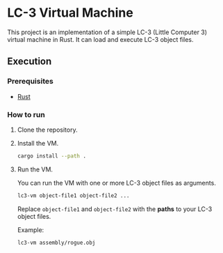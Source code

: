 # LC-3 Virtual Machine

This project is an implementation of a simple LC-3 (Little Computer 3) virtual machine in Rust. It can load and execute LC-3 object files.

## Execution
### Prerequisites

- [Rust](https://www.rust-lang.org/tools/install)

### How to run

1. Clone the repository.

2. Install the VM.
    ```bash
    cargo install --path .
    ```

3. Run the VM.

    You can run the VM with one or more LC-3 object files as arguments. 
    ```bash
    lc3-vm object-file1 object-file2 ...
    ```
    Replace `object-file1` and `object-file2` with the **paths** to your LC-3 object files.

    Example:
    ```bash
    lc3-vm assembly/rogue.obj
    ```
